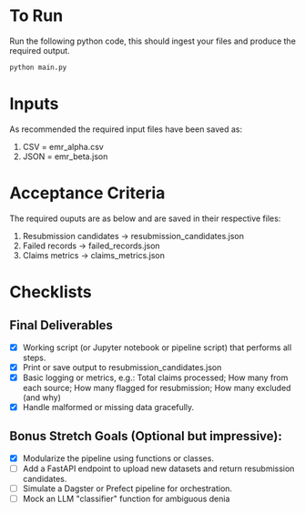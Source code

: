 # To Run
Run the following python code, this should ingest your files and produce the required output.
```bash
python main.py
```

# Inputs
As recommended the required input files have been saved as:
1. CSV = emr_alpha.csv
2. JSON = emr_beta.json


# Acceptance Criteria
The required ouputs are as below and are saved in their respective files:
1. Resubmission candidates -> resubmission_candidates.json
2. Failed records -> failed_records.json
3. Claims metrics -> claims_metrics.json



# Checklists
## Final Deliverables
- [x] Working script (or Jupyter notebook or pipeline script) that performs all steps.
- [x] Print or save output to resubmission_candidates.json
- [x] Basic logging or metrics, e.g.: Total claims processed; How many from each source; How many flagged for resubmission; How many excluded (and why)
- [x] Handle malformed or missing data gracefully.

## Bonus Stretch Goals (Optional but impressive):
- [x] Modularize the pipeline using functions or classes.
- [ ] Add a FastAPI endpoint to upload new datasets and return resubmission candidates.
- [ ] Simulate a Dagster or Prefect pipeline for orchestration.
- [ ] Mock an LLM "classifier" function for ambiguous denia